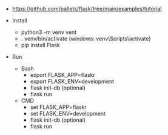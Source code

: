 - https://github.com/pallets/flask/tree/main/examples/tutorial
- Install
    - python3 -m venv vent
    - . venv/bin/activate (windows: venv\Scripts\activate)
    - pip install Flask


- Run
    - Bash
        - export FLASK_APP=flaskr
        - export FLASK_ENV=development
        - flask init-db (optional)
        - flask run
    - CMD
        - set FLASK_APP=flaskr
        - set FLASK_ENV=development
        - flask init-db (optional)
        - flask run

